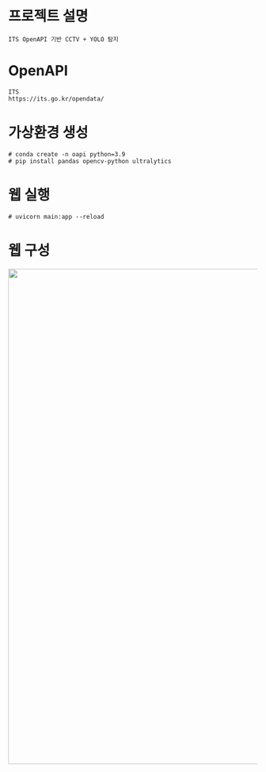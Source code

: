 # 프로젝트 설명
```
ITS OpenAPI 기반 CCTV + YOLO 탐지
```

# OpenAPI
```
ITS
https://its.go.kr/opendata/
```

# 가상환경 생성
```
# conda create -n oapi python=3.9
# pip install pandas opencv-python ultralytics
```

# 웹 실행
```
# uvicorn main:app --reload
```

# 웹 구성
<p align="center">
  <img src="https://github.com/user-attachments/assets/2a0b2044-705d-473f-a161-691ec3228457" width="1000">
</p>
